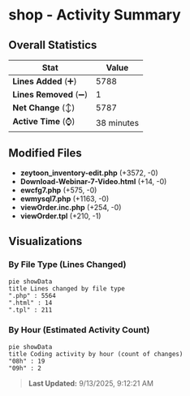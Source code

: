 # shop - Activity Summary 

## Overall Statistics

| Stat                   | Value                                                             |
| ---------------------- | ----------------------------------------------------------------- |
| **Lines Added** (➕)   | 5788                                          |
| **Lines Removed** (➖) | 1                                        |
| **Net Change** (↕)    | 5787                |
| **Active Time** (⌚)   | 38 minutes |


## Modified Files
- **zeytoon_inventory-edit.php** (+3572, -0)
- **Download-Webinar-7-Video.html** (+14, -0)
- **ewcfg7.php** (+575, -0)
- **ewmysql7.php** (+1163, -0)
- **viewOrder.inc.php** (+254, -0)
- **viewOrder.tpl** (+210, -1)

## Visualizations

### By File Type (Lines Changed)

```mermaid
pie showData
title Lines changed by file type
".php" : 5564
".html" : 14
".tpl" : 211
```

### By Hour (Estimated Activity Count)

```mermaid
pie showData
title Coding activity by hour (count of changes)
"08h" : 19
"09h" : 2
```


> **Last Updated:** 9/13/2025, 9:12:21 AM